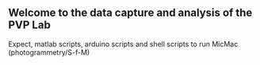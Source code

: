 ## Welcome to the data capture and analysis of the PVP Lab 

Expect, matlab scripts, arduino scripts and shell scripts to run MicMac (photogrammetry/S-f-M) 
